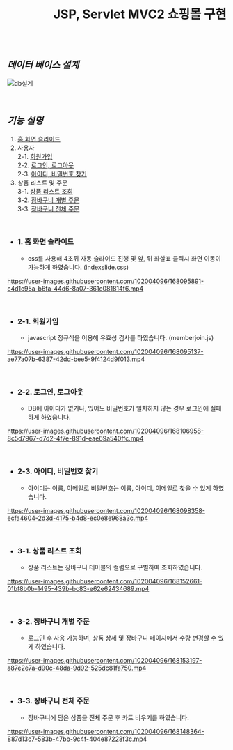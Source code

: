 <div align = right>

# JSP, Servlet MVC2 쇼핑몰 구현
</div>
<br></br>

## *데이터 베이스 설계*

![db설계](https://user-images.githubusercontent.com/102004096/168110788-e453bd47-2a0c-4efd-b6d4-48541f099429.PNG)

<br>

## *기능 설명*

1. [홈 화면 슬라이드](#1-홈-화면-슬라이드) <br>
2. 사용자 <br>
  2-1. [회원가입](#2-1-회원가입) <br>
  2-2. [로그인, 로그아웃](#2-2-로그인-로그아웃) <br>
  2-3. [아이디, 비밀번호 찾기](#2-3-아이디-비밀번호-찾기) <br>
3. 상품 리스트 및 주문 <br>
  3-1. [상품 리스트 조회](#3-1-상품-리스트-조회) <br>
  3-2. [장바구니 개별 주문](#3-2-장바구니-개별-주문)<br>
  3-3. [장바구니 전체 주문](#3-3-장바구니-전체-주문) <br>

<br>

- ### 1. 홈 화면 슬라이드
  - css를 사용해 4초뒤 자동 슬라이드 진행 및 앞, 뒤 화살표 클릭시 화면 이동이 가능하게 하였습니다. (indexslide.css)

https://user-images.githubusercontent.com/102004096/168095891-c4d1c95a-b6fa-44d6-8a07-361c081814f6.mp4

<br>

- ### 2-1. 회원가입
  - javascript 정규식을 이용해 유효성 검사를 하였습니다. (memberjoin.js)

https://user-images.githubusercontent.com/102004096/168095137-ae77a07b-6387-42dd-bee5-9f4124d9f013.mp4

<br>

- ### 2-2. 로그인, 로그아웃
  - DB에 아이디가 없거나, 있어도 비밀번호가 일치하지 않는 경우 로그인에 실패하게 하였습니다.


https://user-images.githubusercontent.com/102004096/168106958-8c5d7967-d7d2-4f7e-891d-eae69a540ffc.mp4

<br>

- ### 2-3. 아이디, 비밀번호 찾기
  - 아이디는 이름, 이메일로 비밀번호는 이름, 아이디, 이메일로 찾을 수 있게 하였습니다.

https://user-images.githubusercontent.com/102004096/168098358-ecfa4604-2d3d-4175-b4d8-ec0e8e968a3c.mp4

<br>

- ### 3-1. 상품 리스트 조회
  - 상품 리스트는 장바구니 테이블의 컬럼으로 구별하여 조회하였습니다.

https://user-images.githubusercontent.com/102004096/168152661-01bf8b0b-1495-439b-bc83-e62e62434689.mp4

<br>

- ### 3-2. 장바구니 개별 주문
  - 로그인 후 사용 가능하며, 상품 상세 및 장바구니 페이지에서 수량 변경할 수 있게 하였습니다.

https://user-images.githubusercontent.com/102004096/168153197-a87e2e7a-d90c-48da-9d92-525dc81fa750.mp4

<br>

- ### 3-3. 장바구니 전체 주문
  - 장바구니에 담은 상품을 전체 주문 후 카트 비우기를 하였습니다.

https://user-images.githubusercontent.com/102004096/168148364-887d13c7-583b-47bb-9c4f-404e87228f3c.mp4

